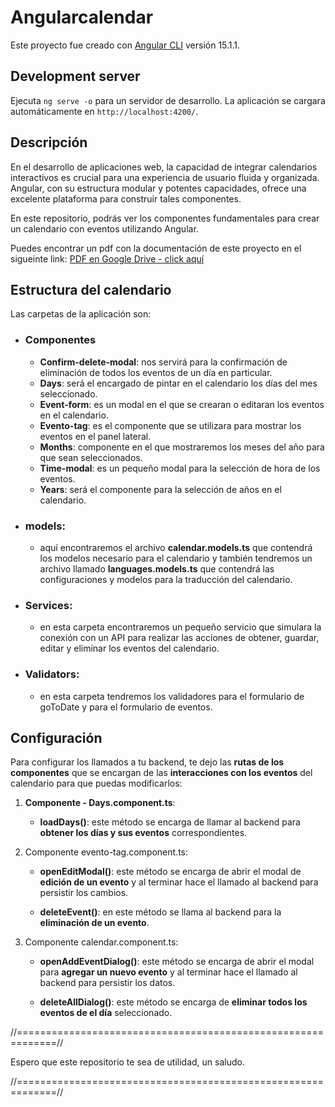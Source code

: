 # Angularcalendar

Este proyecto fue creado con [Angular CLI](https://github.com/angular/angular-cli) versión 15.1.1.

## Development server

Ejecuta `ng serve -o` para un servidor de desarrollo. La aplicación se cargara automáticamente en `http://localhost:4200/`.

## Descripción

En el desarrollo de aplicaciones web, la capacidad de integrar calendarios interactivos es crucial para una experiencia de usuario fluida y organizada. 
Angular, con su estructura modular y potentes capacidades, ofrece una excelente plataforma para construir tales componentes. 

En este repositorio, podrás ver los componentes fundamentales para crear un calendario con eventos utilizando Angular.

Puedes encontrar un pdf con la documentación de este proyecto en el sigueinte link:  [PDF en Google Drive - click aquí](https://drive.google.com/file/d/13bC9mKt0B2qn38KqcxQcdveo61lkt5Oj/view?usp=drive_link)

## Estructura del calendario

Las carpetas de la aplicación son:

- ### Componentes

	- **Confirm-delete-modal**: nos servirá para la confirmación de eliminación de todos los eventos de un día en particular.
	- **Days**: será el encargado de pintar en el calendario los días del mes seleccionado.
	- **Event-form**: es un modal en el que se crearan o editaran los eventos en el calendario.
	- **Evento-tag**: es el componente que se utilizara para mostrar los eventos en el panel lateral.
	- **Months**: componente en el que mostraremos los meses del año para que sean seleccionados.
	- **Time-modal**: es un pequeño modal para la selección de hora de los eventos.
	- **Years**: será el componente para la selección de años en el calendario.
			
- ### models: 
	 - aquí encontraremos el archivo **calendar.models.ts** que contendrá los modelos necesario para el calendario y también tendremos un archivo llamado **languages.models.ts** que contendrá las configuraciones y modelos para la traducción del calendario.

- ### Services:  
	- en esta carpeta encontraremos un pequeño servicio que simulara la conexión con un API para realizar las acciones de obtener, guardar, editar y eliminar los eventos del calendario.

- ### Validators: 
	- en esta carpeta tendremos los validadores para el formulario de goToDate y para el formulario de eventos.
	
## Configuración

Para configurar los llamados a tu backend, te dejo las **rutas de los componentes** que se encargan de las **interacciones con los eventos** del calendario para que puedas modificarlos: 

1.	**Componente - Days.component.ts**: 
	- **loadDays()**: este método se encarga de llamar al backend para **obtener los días y sus eventos** correspondientes.

2.	Componente evento-tag.component.ts:
	- **openEditModal()**: este método se encarga de abrir el modal de **edición de un evento** y al terminar hace el llamado al backend para persistir los cambios.

	- **deleteEvent()**: en este método se llama al backend para la **eliminación de un evento**.

3.	Componente calendar.component.ts: 
	- **openAddEventDialog()**: este método se encarga de abrir el modal para **agregar un nuevo evento** y al terminar hace el llamado al backend para persistir los datos.

	- **deleteAllDialog()**: este método se encarga de **eliminar todos los eventos de el día** seleccionado.

//=============================================================//

Espero que este repositorio te sea de utilidad, un saludo.

//=============================================================//


